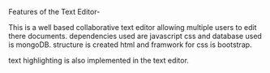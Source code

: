 Features of the Text Editor-

This is a well based collaborative text editor allowing multiple users to edit there documents.
dependencies used are javascript css and database used is mongoDB.
structure is created html and framwork for css is bootstrap.

text highlighting is also implemented in the text editor.